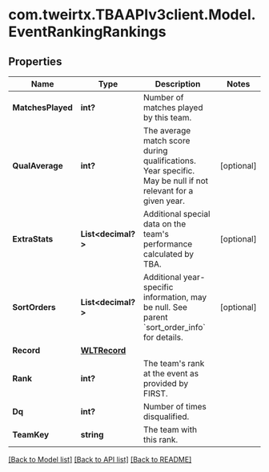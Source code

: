 # com.tweirtx.TBAAPIv3client.Model.EventRankingRankings
## Properties

Name | Type | Description | Notes
------------ | ------------- | ------------- | -------------
**MatchesPlayed** | **int?** | Number of matches played by this team. | 
**QualAverage** | **int?** | The average match score during qualifications. Year specific. May be null if not relevant for a given year. | [optional] 
**ExtraStats** | **List&lt;decimal?&gt;** | Additional special data on the team&#39;s performance calculated by TBA. | [optional] 
**SortOrders** | **List&lt;decimal?&gt;** | Additional year-specific information, may be null. See parent &#x60;sort_order_info&#x60; for details. | [optional] 
**Record** | [**WLTRecord**](WLTRecord.md) |  | 
**Rank** | **int?** | The team&#39;s rank at the event as provided by FIRST. | 
**Dq** | **int?** | Number of times disqualified. | 
**TeamKey** | **string** | The team with this rank. | 

[[Back to Model list]](../README.md#documentation-for-models) [[Back to API list]](../README.md#documentation-for-api-endpoints) [[Back to README]](../README.md)

